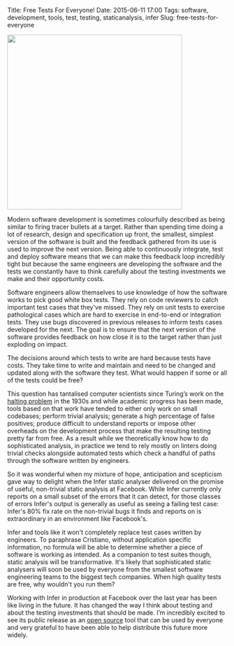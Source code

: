 Title: Free Tests For Everyone!
Date: 2015-06-11 17:00
Tags: software, development, tools, test, testing, staticanalysis, infer
Slug: free-tests-for-everyone

<img src="https://fbinfer.com/static/logo.png" width="400">

Modern software development is sometimes colourfully described as
being similar to firing tracer bullets at a target. Rather than
spending time doing a lot of research, design and specification up
front, the smallest, simplest version of the software is built and the
feedback gathered from its use is used to improve the next
version. Being able to continuously integrate, test and deploy
software means that we can make this feedback loop incredibly tight
but because the same engineers are developing the software and the
tests we constantly have to think carefully about the testing
investments we make and their opportunity costs.

Software engineers allow themselves to use knowledge of how the
software works to pick good white box tests. They rely on code
reviewers to catch important test cases that they've missed. They rely
on unit tests to exercise pathological cases which are hard to
exercise in end-to-end or integration tests. They use bugs discovered
in previous releases to inform tests cases developed for the next. The
goal is to ensure that the next version of the software provides
feedback on how close it is to the target rather than just exploding
on impact.

The decisions around which tests to write are hard because tests have
costs. They take time to write and maintain and need to be changed and
updated along with the software they test. What would happen if some
or all of the tests could be free?

This question has tantalised computer scientists since Turing’s work
on the [halting problem](https://en.wikipedia.org/wiki/Halting_problem)
in the 1930s and while academic progress has been made, tools based on
that work have tended to either only work on small codebases; perform
trivial analysis; generate a high percentage of false positives;
produce difficult to understand reports or impose other overheads on
the development process that make the resulting testing pretty far
from free. As a result while we theoretically know how to do
sophisticated analysis, in practice we tend to rely mostly on linters
doing trivial checks alongside automated tests which check a handful
of paths through the software written by engineers.

So it was wonderful when my mixture of hope, anticipation and
scepticism gave way to delight when the Infer static analyser
delivered on the promise of useful, non-trivial static analysis at
Facebook. While Infer currently only reports on a small subset of the
errors that it can detect, for those classes of errors Infer's output
is generally as useful as seeing a failing test case: Infer's 80% fix
rate on the non-trivial bugs it finds and reports on is extraordinary
in an environment like Facebook's.

Infer and tools like it won't completely replace test cases written by
engineers. To paraphrase Cristiano, without application specific
information, no formula will be able to determine whether a piece of
software is working as intended. As a companion to test suites though,
static analysis will be transformative. It's likely that sophisticated
static analysers will soon be used by everyone from the smallest
software engineering teams to the biggest tech companies. When high
quality tests are free, why wouldn't you run them?

Working with Infer in production at Facebook over the last year has
been like living in the future. It has changed the way I think about
testing and about the testing investments that should be made. I’m
incredibly excited to see its public release as an [open
source](https://github.com/facebook/infer) tool that can be used by
everyone and very grateful to have been able to help distribute this
future more widely.
